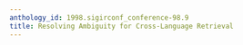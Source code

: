 ```yaml
---
anthology_id: 1998.sigirconf_conference-98.9
title: Resolving Ambiguity for Cross-Language Retrieval
---
```

